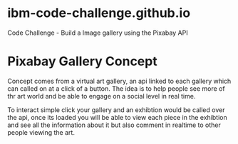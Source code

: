 # ibm-code-challenge.github.io
Code Challenge - Build a Image gallery using the Pixabay API


# Pixabay Gallery Concept
Concept comes from a virtual art gallery, an api linked to each gallery which can called on at a click of a button.
The idea is to help people see more of thr art world and be able to engage on a social level in real time.

To interact simple click your gallery and an exhibtion would be called over the api, once its loaded you will be able to view each piece in the exhibtion and see all the information about it but also comment in realtime to other people viewing the art.





